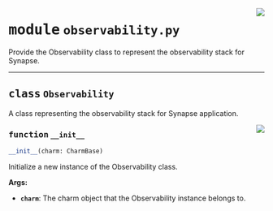 <!-- markdownlint-disable -->

<a href="../src/observability.py#L0"><img align="right" style="float:right;" src="https://img.shields.io/badge/-source-cccccc?style=flat-square"></a>

# <kbd>module</kbd> `observability.py`
Provide the Observability class to represent the observability stack for Synapse. 



---

## <kbd>class</kbd> `Observability`
A class representing the observability stack for Synapse application. 

<a href="../src/observability.py#L16"><img align="right" style="float:right;" src="https://img.shields.io/badge/-source-cccccc?style=flat-square"></a>

### <kbd>function</kbd> `__init__`

```python
__init__(charm: CharmBase)
```

Initialize a new instance of the Observability class. 



**Args:**
 
 - <b>`charm`</b>:  The charm object that the Observability instance belongs to. 





